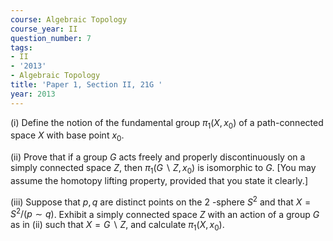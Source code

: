 ```yaml
---
course: Algebraic Topology
course_year: II
question_number: 7
tags:
- II
- '2013'
- Algebraic Topology
title: 'Paper 1, Section II, 21G '
year: 2013
---
```




(i) Define the notion of the fundamental group $\pi_{1}\left(X, x_{0}\right)$ of a path-connected space $X$ with base point $x_{0}$.

(ii) Prove that if a group $G$ acts freely and properly discontinuously on a simply connected space $Z$, then $\pi_{1}\left(G \backslash Z, x_{0}\right)$ is isomorphic to $G$. [You may assume the homotopy lifting property, provided that you state it clearly.]

(iii) Suppose that $p, q$ are distinct points on the 2 -sphere $S^{2}$ and that $X=S^{2} /(p \sim q)$. Exhibit a simply connected space $Z$ with an action of a group $G$ as in (ii) such that $X=G \backslash Z$, and calculate $\pi_{1}\left(X, x_{0}\right)$.